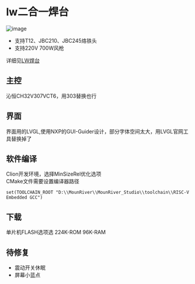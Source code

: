 # lw二合一焊台
![image](https://image.lceda.cn/pullimage/vQP46FFlfbOm5sraZ4GKLsGqRL4FvPVqw5Z7oa6u.jpeg)
* 支持T12、JBC210、JBC245烙铁头
* 支持220V 700W风枪

详细见[LW焊台](https://oshwhub.com/lonerwolf/lw-han-tai)
## 主控
沁恒CH32V307VCT6，用303替换也行
## 界面
界面用的LVGL,使用NXP的GUI-Guider设计，部分字体空间太大，用LVGL官网工具替换掉了
## 软件编译
Clion开发环境，选择MinSizeRel优化选项  
CMake文件需要设置编译器路径
```
set(TOOLCHAIN_ROOT "D:\\MounRiver\\MounRiver_Studio\\toolchain\\RISC-V Embedded GCC")
```

## 下载
单片机FLASH选项选 224K-ROM 96K-RAM

## 待修复
* 震动开关休眠
* 屏幕小蓝点

